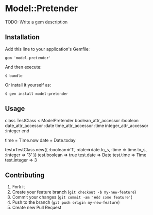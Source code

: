 # Model::Pretender

TODO: Write a gem description

## Installation

Add this line to your application's Gemfile:

    gem 'model-pretender'

And then execute:

    $ bundle

Or install it yourself as:

    $ gem install model-pretender

## Usage

class TestClass < ModelPretender
    boolean_attr_accessor :boolean
    date_attr_accessor :date
    time_attr_accessor :time
    integer_attr_accessor :integer
end

time = Time.now
date = Date.today

test=TestClass.new({ :boolean=>'1', :date=>date.to_s, :time => time.to_s, :integer => '3' })
test.boolean => true
test.date => Date
test.time => Time
test.integer => 3

## Contributing

1. Fork it
2. Create your feature branch (`git checkout -b my-new-feature`)
3. Commit your changes (`git commit -am 'Add some feature'`)
4. Push to the branch (`git push origin my-new-feature`)
5. Create new Pull Request
